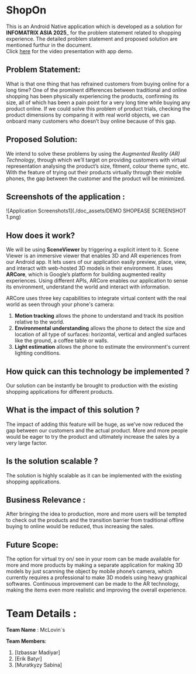 # ShopOn
This is an Android Native application which is developed as a solution for **INFOMATRIX ASIA 2025**_ for the problem statement related to shopping experience. The detailed problem statement and proposed solution are mentioned furthur in the document.  
Click [here](https://youtu.be/ebxUM9ym_Bw) for the video presentation with app demo.

## Problem Statement:
What is that one thing that has refrained customers from buying online for a long time? One of the prominent differences between traditional and online shopping has been physically experiencing the products, confirming its size, all of which has been a pain point for a very long time while buying any product online. If we could solve this problem of product trials, checking the product dimensions by comparing it with real world objects, we can onboard many customers who doesn’t buy online because of this gap.

## Proposed Solution:
We intend to solve these problems by using the _Augmented Reality (AR) Technology_, through which we’ll target on providing customers with virtual representation analysing the product’s size, fitment, colour theme sync, etc. With the feature of trying out their products virtually through their mobile phones, the gap between the customer and the product will be minimized.

## Screenshots of the application :

![Application Screenshots1](./doc_assets/DEMO SHOPEASE SCREENSHOT 1.png)

## How does it work?
We will be using **SceneViewer** by triggering a explicit intent to it. 
Scene Viewer is an immersive viewer that enables 3D and AR experiences from our Android app. It lets users of our application easily preview, place, view, and interact with web-hosted 3D models in their environment. It uses **ARCore**, which is Google’s platform for building augmented reality experiences. Using different APIs, ARCore enables our application to sense its environment, understand the world and interact with information.

ARCore uses three key capabilities to integrate virtual content with the real world as seen through your phone's camera:
1. **Motion tracking** allows the phone to understand and track its position relative to the world.
2. **Environmental understanding** allows the phone to detect the size and location of all type of surfaces: horizontal, vertical and angled surfaces like the ground, a coffee table or walls.
3. **Light estimation** allows the phone to estimate the environment's current lighting conditions.

## How quick can this technology be implemented ?
Our solution can be instantly be brought to production with the existing shopping applications for different products.

## What is the impact of this solution ?
The impact of adding this feature will be huge, as we’ve now reduced the gap between our customers and the actual product. More and more people would be eager to try the product and ultimately increase the sales by a very large factor.

## Is the solution scalable ?
The solution is highly scalable as it can be implemented with the existing shopping applications.

## Business Relevance :
After bringing the idea to production, more and more users will be tempted to check out the products and the transition barrier from traditional offline buying to online would be reduced, thus increasing the sales.

## Future Scope:
The option for virtual try on/ see in your room can be made available for more and more products by making a separate application for making 3D models by just scanning the object by mobile phone’s camera, which currently requires a professional to make 3D models using heavy graphical softwares. Continuous improvement can be made to the AR technology, making the items even more realistic and improving the overall experience.

# Team Details :
**Team Name** : McLovin`s

**Team Members**:
1. [Izbassar Madiyar]
2. [Erik Batyr]
3. [Muratkyzy Sabina]
